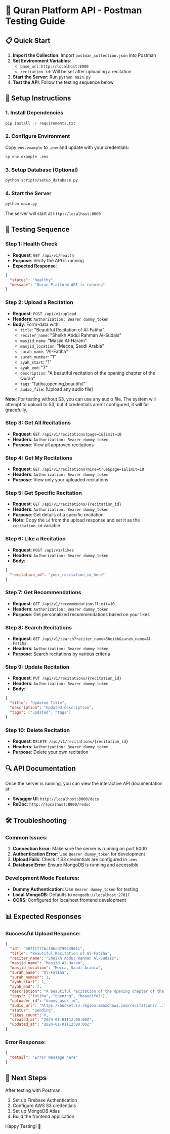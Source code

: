 # 🚀 Quran Platform API - Postman Testing Guide

## 📋 Quick Start

1. **Import the Collection**: Import `postman_collection.json` into Postman
2. **Set Environment Variables**: 
   - `base_url`: `http://localhost:8000`
   - `recitation_id`: Will be set after uploading a recitation
3. **Start the Server**: Run `python main.py`
4. **Test the API**: Follow the testing sequence below

## 🔧 Setup Instructions

### 1. Install Dependencies
```bash
pip install -r requirements.txt
```

### 2. Configure Environment
Copy `env.example` to `.env` and update with your credentials:
```bash
cp env.example .env
```

### 3. Setup Database (Optional)
```bash
python scripts/setup_database.py
```

### 4. Start the Server
```bash
python main.py
```

The server will start at `http://localhost:8000`

## 🧪 Testing Sequence

### Step 1: Health Check
- **Request**: `GET /api/v1/health`
- **Purpose**: Verify the API is running
- **Expected Response**: 
```json
{
  "status": "healthy",
  "message": "Quran Platform API is running"
}
```

### Step 2: Upload a Recitation
- **Request**: `POST /api/v1/upload`
- **Headers**: `Authorization: Bearer dummy_token`
- **Body**: Form-data with:
  - `title`: "Beautiful Recitation of Al-Fatiha"
  - `reciter_name`: "Sheikh Abdul Rahman Al-Sudais"
  - `masjid_name`: "Masjid Al-Haram"
  - `masjid_location`: "Mecca, Saudi Arabia"
  - `surah_name`: "Al-Fatiha"
  - `surah_number`: "1"
  - `ayah_start`: "1"
  - `ayah_end`: "7"
  - `description`: "A beautiful recitation of the opening chapter of the Quran"
  - `tags`: "fatiha,opening,beautiful"
  - `audio_file`: [Upload any audio file]

**Note**: For testing without S3, you can use any audio file. The system will attempt to upload to S3, but if credentials aren't configured, it will fail gracefully.

### Step 3: Get All Recitations
- **Request**: `GET /api/v1/recitations?page=1&limit=10`
- **Headers**: `Authorization: Bearer dummy_token`
- **Purpose**: View all approved recitations

### Step 4: Get My Recitations
- **Request**: `GET /api/v1/recitations?mine=true&page=1&limit=10`
- **Headers**: `Authorization: Bearer dummy_token`
- **Purpose**: View only your uploaded recitations

### Step 5: Get Specific Recitation
- **Request**: `GET /api/v1/recitations/{recitation_id}`
- **Headers**: `Authorization: Bearer dummy_token`
- **Purpose**: Get details of a specific recitation
- **Note**: Copy the `id` from the upload response and set it as the `recitation_id` variable

### Step 6: Like a Recitation
- **Request**: `POST /api/v1/likes`
- **Headers**: `Authorization: Bearer dummy_token`
- **Body**: 
```json
{
  "recitation_id": "your_recitation_id_here"
}
```

### Step 7: Get Recommendations
- **Request**: `GET /api/v1/recommendations?limit=10`
- **Headers**: `Authorization: Bearer dummy_token`
- **Purpose**: Get personalized recommendations based on your likes

### Step 8: Search Recitations
- **Request**: `GET /api/v1/search?reciter_name=Sheikh&surah_name=Al-Fatiha`
- **Headers**: `Authorization: Bearer dummy_token`
- **Purpose**: Search recitations by various criteria

### Step 9: Update Recitation
- **Request**: `PUT /api/v1/recitations/{recitation_id}`
- **Headers**: `Authorization: Bearer dummy_token`
- **Body**:
```json
{
  "title": "Updated Title",
  "description": "Updated description",
  "tags": ["updated", "tags"]
}
```

### Step 10: Delete Recitation
- **Request**: `DELETE /api/v1/recitations/{recitation_id}`
- **Headers**: `Authorization: Bearer dummy_token`
- **Purpose**: Delete your own recitation

## 🔍 API Documentation

Once the server is running, you can view the interactive API documentation at:
- **Swagger UI**: `http://localhost:8000/docs`
- **ReDoc**: `http://localhost:8000/redoc`

## 🛠️ Troubleshooting

### Common Issues:

1. **Connection Error**: Make sure the server is running on port 8000
2. **Authentication Error**: Use `Bearer dummy_token` for development
3. **Upload Fails**: Check if S3 credentials are configured in `.env`
4. **Database Error**: Ensure MongoDB is running and accessible

### Development Mode Features:

- **Dummy Authentication**: Use `Bearer dummy_token` for testing
- **Local MongoDB**: Defaults to `mongodb://localhost:27017`
- **CORS**: Configured for localhost frontend development

## 📊 Expected Responses

### Successful Upload Response:
```json
{
  "id": "507f1f77bcf86cd799439011",
  "title": "Beautiful Recitation of Al-Fatiha",
  "reciter_name": "Sheikh Abdul Rahman Al-Sudais",
  "masjid_name": "Masjid Al-Haram",
  "masjid_location": "Mecca, Saudi Arabia",
  "surah_name": "Al-Fatiha",
  "surah_number": 1,
  "ayah_start": 1,
  "ayah_end": 7,
  "description": "A beautiful recitation of the opening chapter of the Quran",
  "tags": ["fatiha", "opening", "beautiful"],
  "uploader_id": "dummy_user_id",
  "audio_url": "https://bucket.s3.region.amazonaws.com/recitations/...",
  "status": "pending",
  "likes_count": 0,
  "created_at": "2024-01-01T12:00:00Z",
  "updated_at": "2024-01-01T12:00:00Z"
}
```

### Error Response:
```json
{
  "detail": "Error message here"
}
```

## 🎯 Next Steps

After testing with Postman:
1. Set up Firebase Authentication
2. Configure AWS S3 credentials
3. Set up MongoDB Atlas
4. Build the frontend application

Happy Testing! 🚀 